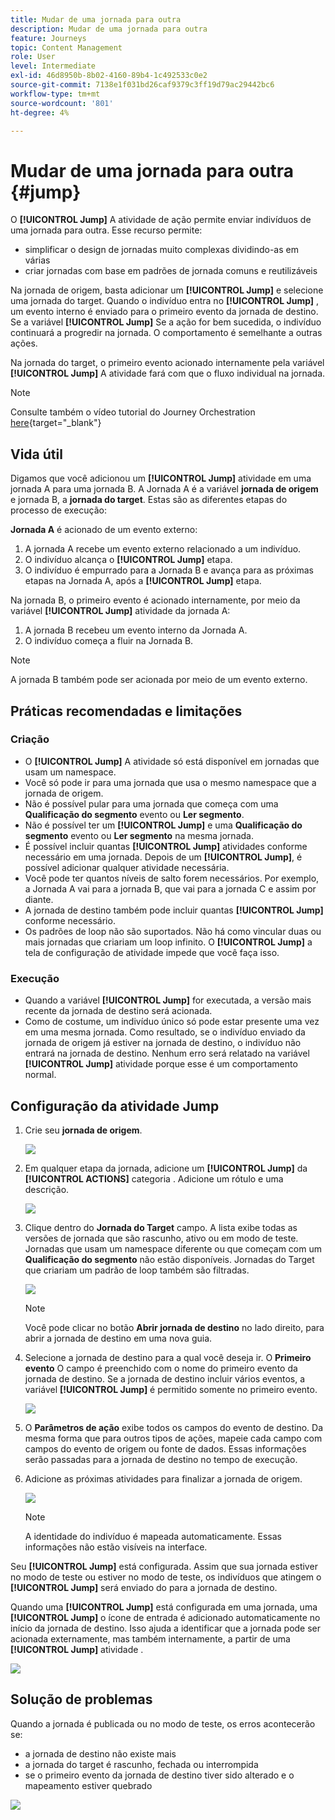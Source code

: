 ```yaml
---
title: Mudar de uma jornada para outra
description: Mudar de uma jornada para outra
feature: Journeys
topic: Content Management
role: User
level: Intermediate
exl-id: 46d8950b-8b02-4160-89b4-1c492533c0e2
source-git-commit: 7138e1f031bd26caf9379c3ff19d79ac29442bc6
workflow-type: tm+mt
source-wordcount: '801'
ht-degree: 4%

---
```


# Mudar de uma jornada para outra {#jump}

O **[!UICONTROL Jump]** A atividade de ação permite enviar indivíduos de uma jornada para outra. Esse recurso permite:

* simplificar o design de jornadas muito complexas dividindo-as em várias
* criar jornadas com base em padrões de jornada comuns e reutilizáveis

Na jornada de origem, basta adicionar um **[!UICONTROL Jump]** e selecione uma jornada do target. Quando o indivíduo entra no **[!UICONTROL Jump]** , um evento interno é enviado para o primeiro evento da jornada de destino. Se a variável **[!UICONTROL Jump]** Se a ação for bem sucedida, o indivíduo continuará a progredir na jornada. O comportamento é semelhante a outras ações.

Na jornada do target, o primeiro evento acionado internamente pela variável **[!UICONTROL Jump]** A atividade fará com que o fluxo individual na jornada.

>[!NOTE]
>
>Consulte também o vídeo tutorial do Journey Orchestration [here](https://experienceleague.adobe.com/docs/journey-orchestration-learn/tutorials/building-a-journey/jumping-to-another-journey.html?lang=pt-BR){target=&quot;_blank&quot;}

## Vida útil

Digamos que você adicionou um **[!UICONTROL Jump]** atividade em uma jornada A para uma jornada B. A Jornada A é a variável **jornada de origem** e jornada B, a **jornada do target**.
Estas são as diferentes etapas do processo de execução:

**Jornada A** é acionado de um evento externo:

1. A jornada A recebe um evento externo relacionado a um indivíduo.
1. O indivíduo alcança o **[!UICONTROL Jump]** etapa.
1. O indivíduo é empurrado para a Jornada B e avança para as próximas etapas na Jornada A, após a **[!UICONTROL Jump]** etapa.

Na jornada B, o primeiro evento é acionado internamente, por meio da variável **[!UICONTROL Jump]** atividade da jornada A:

1. A jornada B recebeu um evento interno da Jornada A.
1. O indivíduo começa a fluir na Jornada B.

>[!NOTE]
>
>A jornada B também pode ser acionada por meio de um evento externo.

## Práticas recomendadas e limitações

### Criação

* O **[!UICONTROL Jump]** A atividade só está disponível em jornadas que usam um namespace.
* Você só pode ir para uma jornada que usa o mesmo namespace que a jornada de origem.
* Não é possível pular para uma jornada que começa com uma **Qualificação do segmento** evento ou **Ler segmento**.
* Não é possível ter um **[!UICONTROL Jump]** e uma **Qualificação do segmento** evento ou **Ler segmento** na mesma jornada.
* É possível incluir quantas **[!UICONTROL Jump]** atividades conforme necessário em uma jornada. Depois de um **[!UICONTROL Jump]**, é possível adicionar qualquer atividade necessária.
* Você pode ter quantos níveis de salto forem necessários. Por exemplo, a Jornada A vai para a jornada B, que vai para a jornada C e assim por diante.
* A jornada de destino também pode incluir quantas **[!UICONTROL Jump]** conforme necessário.
* Os padrões de loop não são suportados. Não há como vincular duas ou mais jornadas que criariam um loop infinito. O **[!UICONTROL Jump]** a tela de configuração de atividade impede que você faça isso.

### Execução

* Quando a variável **[!UICONTROL Jump]** for executada, a versão mais recente da jornada de destino será acionada.
* Como de costume, um indivíduo único só pode estar presente uma vez em uma mesma jornada. Como resultado, se o indivíduo enviado da jornada de origem já estiver na jornada de destino, o indivíduo não entrará na jornada de destino. Nenhum erro será relatado na variável **[!UICONTROL Jump]** atividade porque esse é um comportamento normal.

## Configuração da atividade Jump

1. Crie seu **jornada de origem**.

   ![](../assets/jump1.png)

1. Em qualquer etapa da jornada, adicione um **[!UICONTROL Jump]** da **[!UICONTROL ACTIONS]** categoria . Adicione um rótulo e uma descrição.

   ![](../assets/jump2.png)

1. Clique dentro do **Jornada do Target** campo.
A lista exibe todas as versões de jornada que são rascunho, ativo ou em modo de teste. Jornadas que usam um namespace diferente ou que começam com um **Qualificação do segmento** não estão disponíveis. Jornadas do Target que criariam um padrão de loop também são filtradas.

   ![](../assets/jump3.png)

   >[!NOTE]
   >
   >Você pode clicar no botão **Abrir jornada de destino** no lado direito, para abrir a jornada de destino em uma nova guia.

1. Selecione a jornada de destino para a qual você deseja ir.
O **Primeiro evento** O campo é preenchido com o nome do primeiro evento da jornada de destino. Se a jornada de destino incluir vários eventos, a variável **[!UICONTROL Jump]** é permitido somente no primeiro evento.

   ![](../assets/jump4.png)

1. O **Parâmetros de ação** exibe todos os campos do evento de destino. Da mesma forma que para outros tipos de ações, mapeie cada campo com campos do evento de origem ou fonte de dados. Essas informações serão passadas para a jornada de destino no tempo de execução.
1. Adicione as próximas atividades para finalizar a jornada de origem.

   ![](../assets/jump5.png)


   >[!NOTE]
   >
   >A identidade do indivíduo é mapeada automaticamente. Essas informações não estão visíveis na interface.

Seu **[!UICONTROL Jump]** está configurada. Assim que sua jornada estiver no modo de teste ou estiver no modo de teste, os indivíduos que atingem o **[!UICONTROL Jump]** será enviado do para a jornada de destino.

Quando uma **[!UICONTROL Jump]** está configurada em uma jornada, uma **[!UICONTROL Jump]** o ícone de entrada é adicionado automaticamente no início da jornada de destino. Isso ajuda a identificar que a jornada pode ser acionada externamente, mas também internamente, a partir de uma **[!UICONTROL Jump]** atividade .

![](../assets/jump7.png)

## Solução de problemas

Quando a jornada é publicada ou no modo de teste, os erros acontecerão se:
* a jornada de destino não existe mais
* a jornada do target é rascunho, fechada ou interrompida
* se o primeiro evento da jornada de destino tiver sido alterado e o mapeamento estiver quebrado

![](../assets/jump6.png)
